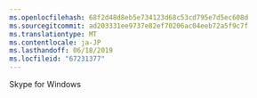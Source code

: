 ```yaml
---
ms.openlocfilehash: 68f2d48d8eb5e734123d68c53cd795e7d5ec608d
ms.sourcegitcommit: ad203331ee9737e82ef70206ac04eeb72a5f9c7f
ms.translationtype: MT
ms.contentlocale: ja-JP
ms.lasthandoff: 06/18/2019
ms.locfileid: "67231377"
---
```

Skype for Windows